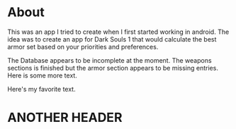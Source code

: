 About
======
This was an app I tried to create when I first started working in android. The idea was to create an app for Dark Souls 1 that would calculate the best armor set based on your priorities and preferences.

The Database appears to be incomplete at the moment. The weapons sections is finished but the armor section appears to be missing entries. 
Here is some more text.

Here's my favorite text.

ANOTHER HEADER
======

